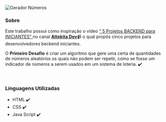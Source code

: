 ![Gerador Números](https://user-images.githubusercontent.com/95001642/145684106-7744ee01-1c11-4333-bd63-ccc2ed94c93b.gif)

<h3 align="left">Sobre</h3>
<p> Este trabalho possui como inspiração o vídeo <a href="https://youtu.be/6d84jehVhog"> " 5 Projetos BACKEND para INICIANTES" </a> no canal <b> <a href="https://www.youtube.com/channel/UCetRsdZxDQDcgVDJd6erz6g">Attekita Dev</a></b>📹 o qual propôs cinco projetos para desenvolvedores beckend iniciantes.</p>
<p> O <b>Primeiro Desafio</b> é criar um algoritmo que gere uma certa de quantidades de números aleatórios os quais não podem ser repetir, como se fosse um indicador de números a serem usados em um sistema de loteria. ✔️ </p>
<br>
<h3 align="left">Linguagens Utilizadas</h3>
<ul>
  <li style-list="✔️"> HTML ✔️ </li>
  <li> CSS ✔️ </li>
  <li> Java Script ✔️ </li>
</ul>

  



